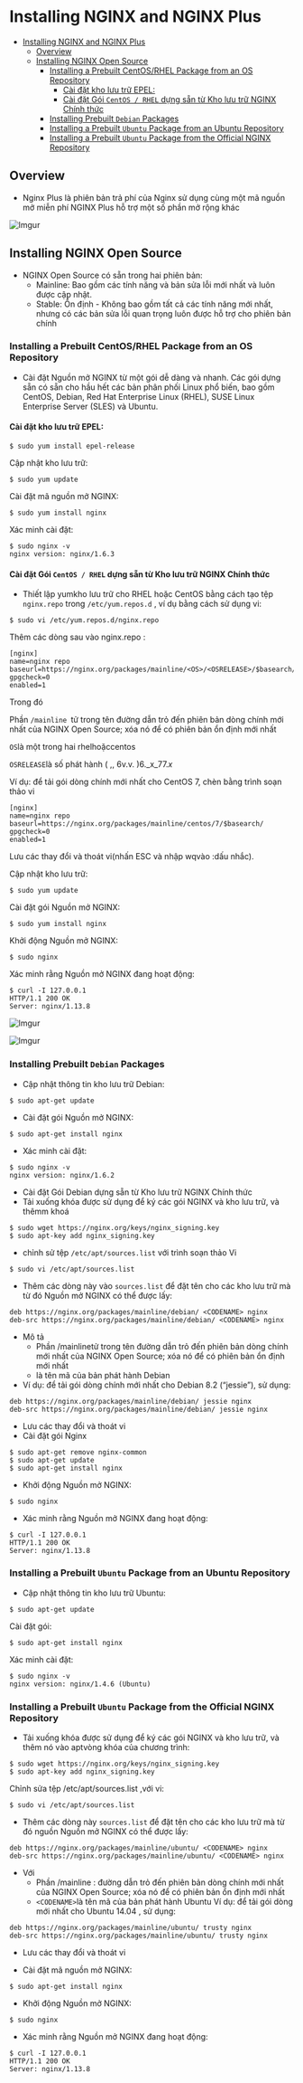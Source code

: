# Installing NGINX and NGINX Plus
- [Installing NGINX and NGINX Plus](#installing-nginx-and-nginx-plus)
  - [Overview](#overview)
  - [Installing NGINX Open Source](#installing-nginx-open-source)
    - [Installing a Prebuilt CentOS/RHEL Package from an OS Repository](#installing-a-prebuilt-centosrhel-package-from-an-os-repository)
      - [Cài đặt kho lưu trữ EPEL:](#cài-đặt-kho-lưu-trữ-epel)
      - [Cài đặt Gói `CentOS / RHEL` dựng sẵn từ Kho lưu trữ NGINX Chính thức](#cài-đặt-gói-centos--rhel-dựng-sẵn-từ-kho-lưu-trữ-nginx-chính-thức)
    - [Installing Prebuilt `Debian` Packages](#installing-prebuilt-debian-packages)
    - [Installing a Prebuilt `Ubuntu` Package from an Ubuntu Repository](#installing-a-prebuilt-ubuntu-package-from-an-ubuntu-repository)
    - [Installing a Prebuilt `Ubuntu` Package from the Official NGINX Repository](#installing-a-prebuilt-ubuntu-package-from-the-official-nginx-repository)
## Overview
- Nginx Plus là phiên bản trả phí của Nginx sử dụng cùng một mã nguồn mở miễn phí NGINX Plus hỗ trợ một số phần mở rộng khác

![Imgur](https://i.imgur.com/9EAKnBK.png)

## Installing NGINX Open Source
- NGINX Open Source có sẵn trong hai phiên bản:
    - Mainline: Bao gồm các tính năng và bản sửa lỗi mới nhất và luôn được cập nhật. 
    - Stable: Ổn định - Không bao gồm tất cả các tính năng mới nhất, nhưng có các bản sửa lỗi quan trọng luôn được hỗ trợ cho phiên bản chính
### Installing a Prebuilt CentOS/RHEL Package from an OS Repository
 - Cài đặt Nguồn mở NGINX từ một gói dễ dàng và nhanh. Các gói dựng sẵn có sẵn cho hầu hết các bản phân phối Linux phổ biến, bao gồm CentOS, Debian, Red Hat Enterprise Linux (RHEL), SUSE Linux Enterprise Server (SLES) và Ubuntu. 

#### Cài đặt kho lưu trữ EPEL:
```
$ sudo yum install epel-release
```
Cập nhật kho lưu trữ:
```
$ sudo yum update
```
Cài đặt mã nguồn mở NGINX:
```
$ sudo yum install nginx
```
Xác minh cài đặt:
```
$ sudo nginx -v
nginx version: nginx/1.6.3
```
#### Cài đặt Gói `CentOS / RHEL` dựng sẵn từ Kho lưu trữ NGINX Chính thức

- Thiết lập yumkho lưu trữ cho RHEL hoặc CentOS bằng cách tạo tệp `nginx.repo` trong `/etc/yum.repos.d` , ví dụ bằng cách sử dụng vi:
```
$ sudo vi /etc/yum.repos.d/nginx.repo
```
Thêm các dòng sau vào nginx.repo :
```
[nginx]
name=nginx repo
baseurl=https://nginx.org/packages/mainline/<OS>/<OSRELEASE>/$basearch/
gpgcheck=0
enabled=1
```
Trong đó

Phần `/mainline `tử trong tên đường dẫn trỏ đến phiên bản dòng chính mới nhất của NGINX Open Source; xóa nó để có phiên bản ổn định mới nhất

`OS`là một trong hai rhelhoặccentos

`OSRELEASE`là số phát hành ( ,, 6v.v. )6._x_77._x_

Ví dụ: để tải gói dòng chính mới nhất cho CentOS 7, chèn bằng trình soạn thảo vi
```
[nginx]
name=nginx repo
baseurl=https://nginx.org/packages/mainline/centos/7/$basearch/
gpgcheck=0
enabled=1
```
Lưu các thay đổi và thoát vi(nhấn ESC và nhập wqvào :dấu nhắc).

Cập nhật kho lưu trữ:
```
$ sudo yum update
```
Cài đặt gói Nguồn mở NGINX:
```
$ sudo yum install nginx
```
Khởi động Nguồn mở NGINX:
```
$ sudo nginx
```
Xác minh rằng Nguồn mở NGINX đang hoạt động:
```
$ curl -I 127.0.0.1
HTTP/1.1 200 OK
Server: nginx/1.13.8
```

![Imgur](https://i.imgur.com/f9w03iO.png)

![Imgur](https://i.imgur.com/Mon8iY4.png)

### Installing Prebuilt `Debian` Packages

-  Cập nhật thông tin kho lưu trữ Debian:
```
$ sudo apt-get update
```
- Cài đặt gói Nguồn mở NGINX:
```
$ sudo apt-get install nginx
```
- Xác minh cài đặt:
```
$ sudo nginx -v
nginx version: nginx/1.6.2
```
- Cài đặt Gói Debian dựng sẵn từ Kho lưu trữ NGINX Chính thức
- Tải xuống khóa được sử dụng để ký các gói NGINX và kho lưu trữ, và thêmm khoá
```
$ sudo wget https://nginx.org/keys/nginx_signing.key
$ sudo apt-key add nginx_signing.key
```
- chỉnh sử tệp `/etc/apt/sources.list`  với trình soạn thảo Vi
```
$ sudo vi /etc/apt/sources.list
```
- Thêm các dòng này vào `sources.list` để đặt tên cho các kho lưu trữ mà từ đó Nguồn mở NGINX có thể được lấy:
```
deb https://nginx.org/packages/mainline/debian/ <CODENAME> nginx
deb-src https://nginx.org/packages/mainline/debian/ <CODENAME> nginx
```
  - Mô tả
    -   Phần /mainlinetử trong tên đường dẫn trỏ đến phiên bản dòng chính mới nhất của NGINX Open Source; xóa nó để có phiên bản ổn định mới nhất
    -   <CODENAME>là tên mã của bản phát hành Debian
-   Ví dụ: để tải gói dòng chính mới nhất cho Debian 8.2 (“jessie”), sử dụng:
```
deb https://nginx.org/packages/mainline/debian/ jessie nginx
deb-src https://nginx.org/packages/mainline/debian/ jessie nginx
```
-  Lưu các thay đổi và thoát vi
- Cài đặt gói Nginx
```
$ sudo apt-get remove nginx-common
$ sudo apt-get update
$ sudo apt-get install nginx
```
- Khởi động Nguồn mở NGINX:
```
$ sudo nginx
```
- Xác minh rằng Nguồn mở NGINX đang hoạt động:
```
$ curl -I 127.0.0.1
HTTP/1.1 200 OK
Server: nginx/1.13.8
```

### Installing a Prebuilt `Ubuntu` Package from an Ubuntu Repository
-  Cập nhật thông tin kho lưu trữ Ubuntu:
```
$ sudo apt-get update
```
Cài đặt gói:
```
$ sudo apt-get install nginx
```
Xác minh cài đặt:
```
$ sudo nginx -v
nginx version: nginx/1.4.6 (Ubuntu)
```
### Installing a Prebuilt `Ubuntu` Package from the Official NGINX Repository
-   Tải xuống khóa được sử dụng để ký các gói NGINX và kho lưu trữ, và thêm nó vào aptvòng khóa của chương trình:
```
$ sudo wget https://nginx.org/keys/nginx_signing.key
$ sudo apt-key add nginx_signing.key
```
Chỉnh sửa tệp /etc/apt/sources.list ,với vi:
```
$ sudo vi /etc/apt/sources.list
```
- Thêm các dòng này `sources.list` để đặt tên cho các kho lưu trữ mà từ đó nguồn Nguồn mở NGINX có thể được lấy:
```
deb https://nginx.org/packages/mainline/ubuntu/ <CODENAME> nginx
deb-src https://nginx.org/packages/mainline/ubuntu/ <CODENAME> nginx
```
 - Với
    -  Phần /mainline : đường dẫn trỏ đến phiên bản dòng chính mới nhất của NGINX Open Source; xóa nó để có phiên bản ổn định mới nhất
    - `<CODENAME>`là tên mã của bản phát hành Ubuntu
Ví dụ: để tải gói dòng mới nhất cho Ubuntu 14.04 , sử dụng:
```
deb https://nginx.org/packages/mainline/ubuntu/ trusty nginx
deb-src https://nginx.org/packages/mainline/ubuntu/ trusty nginx
```
-   Lưu các thay đổi và thoát vi

-   Cài đặt mã nguồn mở NGINX:
```
$ sudo apt-get install nginx
```
- Khởi động Nguồn mở NGINX:
```
$ sudo nginx
```
- Xác minh rằng Nguồn mở NGINX đang hoạt động:
```
$ curl -I 127.0.0.1
HTTP/1.1 200 OK
Server: nginx/1.13.8
```